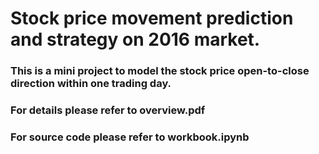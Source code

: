 # Stock price movement prediction and strategy on 2016 market. 
### This is a mini project to model the stock price open-to-close direction within one trading day. 
### For details please refer to overview.pdf
### For source code please refer to workbook.ipynb
